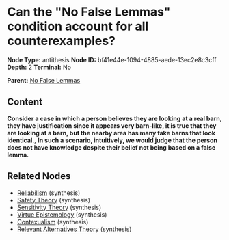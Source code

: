 # Can the "No False Lemmas" condition account for all counterexamples?

**Node Type:** antithesis
**Node ID:** bf41e44e-1094-4885-aede-13ec2e8c3cff
**Depth:** 2
**Terminal:** No

**Parent:** [No False Lemmas](no-false-lemmas.md)

## Content

**Consider a case in which a person believes they are looking at a real barn, they have justification since it appears very barn-like, it is true that they are looking at a barn, but the nearby area has many fake barns that look identical.**, **In such a scenario, intuitively, we would judge that the person does not have knowledge despite their belief not being based on a false lemma.**

## Related Nodes

- [Reliabilism](reliabilism.md) (synthesis)
- [Safety Theory](safety-theory.md) (synthesis)
- [Sensitivity Theory](sensitivity-theory.md) (synthesis)
- [Virtue Epistemology](virtue-epistemology.md) (synthesis)
- [Contexualism](contexualism.md) (synthesis)
- [Relevant Alternatives Theory](relevant-alternatives-theory.md) (synthesis)
